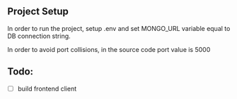 ## Project Setup

In order to run the project, setup .env and set MONGO_URL variable equal to DB connection string.

In order to avoid port collisions, in the source code port value is 5000


## Todo:
*[ ] build frontend client
